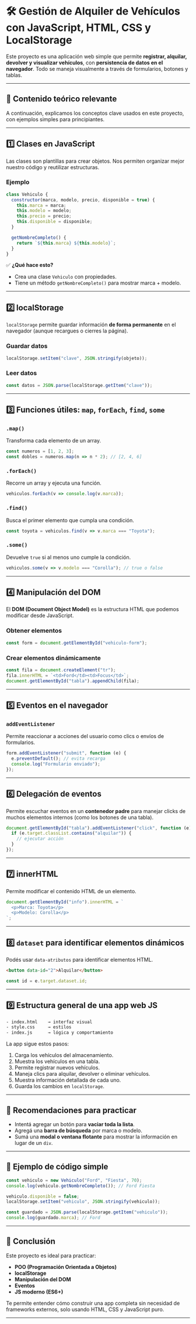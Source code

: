 # 🛠 Gestión de Alquiler de Vehículos con JavaScript, HTML, CSS y LocalStorage

Este proyecto es una aplicación web simple que permite **registrar, alquilar, devolver y visualizar vehículos**, con **persistencia de datos en el navegador**. Todo se maneja visualmente a través de formularios, botones y tablas.

---

## 📘 Contenido teórico relevante

A continuación, explicamos los conceptos clave usados en este proyecto, con ejemplos simples para principiantes.

---

## 1️⃣ Clases en JavaScript

Las clases son plantillas para crear objetos. Nos permiten organizar mejor nuestro código y reutilizar estructuras.

### Ejemplo

```js
class Vehiculo {
  constructor(marca, modelo, precio, disponible = true) {
    this.marca = marca;
    this.modelo = modelo;
    this.precio = precio;
    this.disponible = disponible;
  }

  getNombreCompleto() {
    return `${this.marca} ${this.modelo}`;
  }
}
````

✅ **¿Qué hace esto?**

* Crea una clase `Vehiculo` con propiedades.
* Tiene un método `getNombreCompleto()` para mostrar marca + modelo.

---

## 2️⃣ localStorage

`localStorage` permite guardar información **de forma permanente** en el navegador (aunque recargues o cierres la página).

### Guardar datos

```js
localStorage.setItem("clave", JSON.stringify(objeto));
```

### Leer datos

```js
const datos = JSON.parse(localStorage.getItem("clave"));
```

---

## 3️⃣ Funciones útiles: `map`, `forEach`, `find`, `some`

### `.map()`

Transforma cada elemento de un array.

```js
const numeros = [1, 2, 3];
const dobles = numeros.map(n => n * 2); // [2, 4, 6]
```

### `.forEach()`

Recorre un array y ejecuta una función.

```js
vehiculos.forEach(v => console.log(v.marca));
```

### `.find()`

Busca el primer elemento que cumpla una condición.

```js
const toyota = vehiculos.find(v => v.marca === "Toyota");
```

### `.some()`

Devuelve `true` si al menos uno cumple la condición.

```js
vehiculos.some(v => v.modelo === "Corolla"); // true o false
```

---

## 4️⃣ Manipulación del DOM

El **DOM (Document Object Model)** es la estructura HTML que podemos modificar desde JavaScript.

### Obtener elementos

```js
const form = document.getElementById("vehiculo-form");
```

### Crear elementos dinámicamente

```js
const fila = document.createElement("tr");
fila.innerHTML = `<td>Ford</td><td>Focus</td>`;
document.getElementById("tabla").appendChild(fila);
```

---

## 5️⃣ Eventos en el navegador

### `addEventListener`

Permite reaccionar a acciones del usuario como clics o envíos de formularios.

```js
form.addEventListener("submit", function (e) {
  e.preventDefault(); // evita recarga
  console.log("Formulario enviado");
});
```

---

## 6️⃣ Delegación de eventos

Permite escuchar eventos en un **contenedor padre** para manejar clicks de muchos elementos internos (como los botones de una tabla).

```js
document.getElementById("tabla").addEventListener("click", function (e) {
  if (e.target.classList.contains("alquilar")) {
    // ejecutar acción
  }
});
```

---

## 7️⃣ innerHTML

Permite modificar el contenido HTML de un elemento.

```js
document.getElementById("info").innerHTML = `
  <p>Marca: Toyota</p>
  <p>Modelo: Corolla</p>
`;
```

---

## 8️⃣ `dataset` para identificar elementos dinámicos

Podés usar `data-atributos` para identificar elementos HTML.

```html
<button data-id="2">Alquilar</button>
```

```js
const id = e.target.dataset.id;
```

---

## 9️⃣ Estructura general de una app web JS

```txt
- index.html    → interfaz visual
- style.css     → estilos
- index.js      → lógica y comportamiento
```

La app sigue estos pasos:

1. Carga los vehículos del almacenamiento.
2. Muestra los vehículos en una tabla.
3. Permite registrar nuevos vehículos.
4. Maneja clics para alquilar, devolver o eliminar vehículos.
5. Muestra información detallada de cada uno.
6. Guarda los cambios en `localStorage`.

---

## 🧠 Recomendaciones para practicar

* Intentá agregar un botón para **vaciar toda la lista**.
* Agregá una **barra de búsqueda** por marca o modelo.
* Sumá una **modal o ventana flotante** para mostrar la información en lugar de un `div`.

---

## 📌 Ejemplo de código simple

```js
const vehiculo = new Vehiculo("Ford", "Fiesta", 70);
console.log(vehiculo.getNombreCompleto()); // Ford Fiesta
```

```js
vehiculo.disponible = false;
localStorage.setItem("vehiculo", JSON.stringify(vehiculo));
```

```js
const guardado = JSON.parse(localStorage.getItem("vehiculo"));
console.log(guardado.marca); // Ford
```

---

## 🏁 Conclusión

Este proyecto es ideal para practicar:

* **POO (Programación Orientada a Objetos)**
* **localStorage**
* **Manipulación del DOM**
* **Eventos**
* **JS moderno (ES6+)**

Te permite entender cómo construir una app completa sin necesidad de frameworks externos, solo usando HTML, CSS y JavaScript puro.

---
